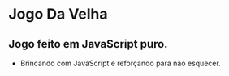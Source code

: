 # Jogo Da Velha

## Jogo feito em JavaScript puro.

- Brincando com JavaScript e reforçando para não esquecer.

